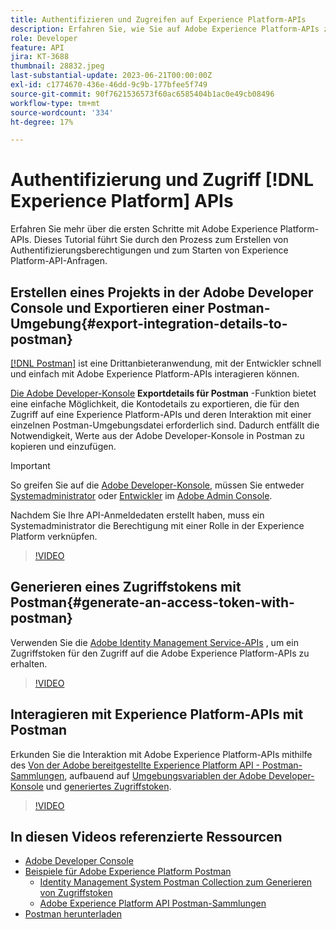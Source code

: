 ```yaml
---
title: Authentifizieren und Zugreifen auf Experience Platform-APIs
description: Erfahren Sie, wie Sie auf Adobe Experience Platform-APIs zugreifen können.
role: Developer
feature: API
jira: KT-3688
thumbnail: 28832.jpeg
last-substantial-update: 2023-06-21T00:00:00Z
exl-id: c1774670-436e-46dd-9c9b-177bfee5f749
source-git-commit: 90f7621536573f60ac6585404b1ac0e49cb08496
workflow-type: tm+mt
source-wordcount: '334'
ht-degree: 17%

---
```


# Authentifizierung und Zugriff [!DNL Experience Platform] APIs

Erfahren Sie mehr über die ersten Schritte mit Adobe Experience Platform-APIs. Dieses Tutorial führt Sie durch den Prozess zum Erstellen von Authentifizierungsberechtigungen und zum Starten von Experience Platform-API-Anfragen.

## Erstellen eines Projekts in der Adobe Developer Console und Exportieren einer Postman-Umgebung{#export-integration-details-to-postman}

[[!DNL Postman]](https://www.postman.com/) ist eine Drittanbieteranwendung, mit der Entwickler schnell und einfach mit Adobe Experience Platform-APIs interagieren können.

[Die Adobe Developer-Konsole](https://developer.adobe.com/console/home) **Exportdetails für Postman** -Funktion bietet eine einfache Möglichkeit, die Kontodetails zu exportieren, die für den Zugriff auf eine Experience Platform-APIs und deren Interaktion mit einer einzelnen Postman-Umgebungsdatei erforderlich sind. Dadurch entfällt die Notwendigkeit, Werte aus der Adobe Developer-Konsole in Postman zu kopieren und einzufügen.

>[!IMPORTANT]
>
>So greifen Sie auf die [Adobe Developer-Konsole](https://developer.adobe.com/console/home), müssen Sie entweder [Systemadministrator](https://helpx.adobe.com/de/enterprise/using/admin-roles.html) oder [Entwickler](https://helpx.adobe.com/enterprise/using/manage-developers.html#:~:text=Add%20developers%20to%20a%20single%20product%20profile&amp;text=In%20the%20Admin%20Console%2C%20navigate,in%20the%20upper%2Dright%20corner.) im [Adobe Admin Console](https://adminconsole.adobe.com).
>
> Nachdem Sie Ihre API-Anmeldedaten erstellt haben, muss ein Systemadministrator die Berechtigung mit einer Rolle in der Experience Platform verknüpfen.

>[!VIDEO](https://video.tv.adobe.com/v/28832/?quality=12&learn=on)




## Generieren eines Zugriffstokens mit Postman{#generate-an-access-token-with-postman}

Verwenden Sie die [Adobe Identity Management Service-APIs](https://github.com/adobe/experience-platform-postman-samples/tree/master/apis/ims) , um ein Zugriffstoken für den Zugriff auf die Adobe Experience Platform-APIs zu erhalten.

>[!VIDEO](https://video.tv.adobe.com/v/29698/?quality=12&learn=on)


## Interagieren mit Experience Platform-APIs mit Postman

Erkunden Sie die Interaktion mit Adobe Experience Platform-APIs mithilfe des [Von der Adobe bereitgestellte Experience Platform API - Postman-Sammlungen](https://github.com/adobe/experience-platform-postman-samples/tree/master/apis/experience-platform), aufbauend auf [Umgebungsvariablen der Adobe Developer-Konsole](#export-integration-details-to-postman) und [generiertes Zugriffstoken](#generate-an-access-token-with-postman).

>[!VIDEO](https://video.tv.adobe.com/v/29704/?quality=12&learn=on)


## In diesen Videos referenzierte Ressourcen

* [Adobe Developer Console](https://developer.adobe.com/console/home)
* [Beispiele für Adobe Experience Platform Postman](https://github.com/adobe/experience-platform-postman-samples)
   * [Identity Management System Postman Collection zum Generieren von Zugriffstoken](https://github.com/adobe/experience-platform-postman-samples/tree/master/apis/ims)
   * [Adobe Experience Platform API Postman-Sammlungen](https://github.com/adobe/experience-platform-postman-samples/tree/master/apis/experience-platform)
* [Postman herunterladen](https://www.postman.com/)
